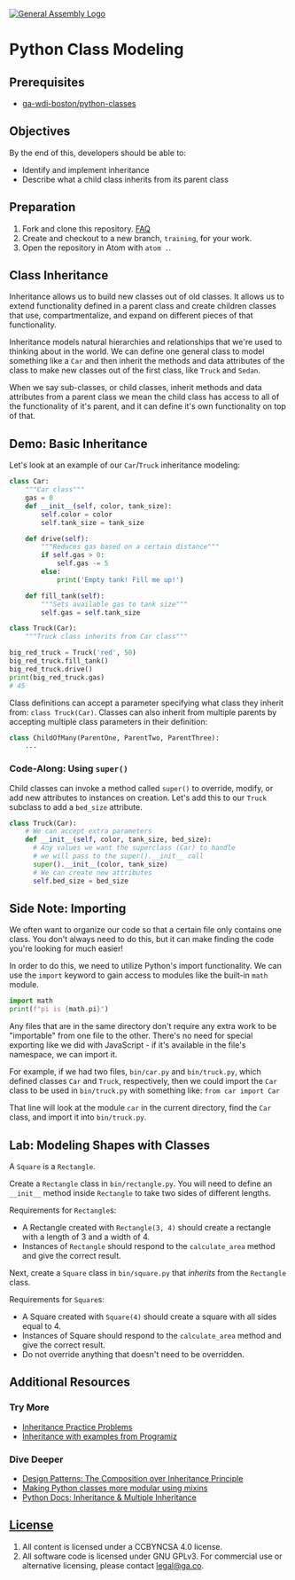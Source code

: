 [![General Assembly Logo](https://camo.githubusercontent.com/1a91b05b8f4d44b5bbfb83abac2b0996d8e26c92/687474703a2f2f692e696d6775722e636f6d2f6b6538555354712e706e67)](https://generalassemb.ly/education/web-development-immersive)

# Python Class Modeling

## Prerequisites

- [ga-wdi-boston/python-classes](https://git.generalassemb.ly/ga-wdi-boston/python-classes)

## Objectives

By the end of this, developers should be able to:

- Identify and implement inheritance
- Describe what a child class inherits from its parent class

## Preparation

1. Fork and clone this repository.
 [FAQ](https://git.generalassemb.ly/ga-wdi-boston/meta/wiki/ForkAndClone)
1. Create and checkout to a new branch, `training`, for your work.
1. Open the repository in Atom with `atom .`.

## Class Inheritance

Inheritance allows us to build new classes out of old classes. It allows us to
extend functionality defined in a parent class and create children classes that
use, compartmentalize, and expand on different pieces of that functionality.

Inheritance models natural hierarchies and relationships that we're used to
thinking about in the world. We can define one general class to model something
like a `Car` and then inherit the methods and data attributes of the class to make
new classes out of the first class, like `Truck` and `Sedan`.

When we say sub-classes, or child classes, inherit methods and data attributes from
a parent class we mean the child class has access to all of the functionality
of it's parent, and it can define it's own functionality on top of that.

## Demo: Basic Inheritance

Let's look at an example of our `Car`/`Truck` inheritance modeling:

```py
class Car:
    """Car class"""
    gas = 0
    def __init__(self, color, tank_size):
        self.color = color
        self.tank_size = tank_size

    def drive(self):
        """Reduces gas based on a certain distance"""
        if self.gas > 0:
            self.gas -= 5
        else:
            print('Empty tank! Fill me up!')

    def fill_tank(self):
        """Sets available gas to tank size"""
        self.gas = self.tank_size

class Truck(Car):
    """Truck class inherits from Car class"""

big_red_truck = Truck('red', 50)
big_red_truck.fill_tank()
big_red_truck.drive()
print(big_red_truck.gas)
# 45
```

Class definitions can accept a parameter specifying what class they inherit
from: `class Truck(Car)`. Classes can also inherit from multiple parents by
accepting multiple class parameters in their definition:

```py
class ChildOfMany(ParentOne, ParentTwo, ParentThree):
    ...
```

### Code-Along: Using `super()`

Child classes can invoke a method called `super()` to override, modify, or add
new attributes to instances on creation. Let's add this to our `Truck`
subclass to add a `bed_size` attribute.

```py
class Truck(Car):
    # We can accept extra parameters
    def __init__(self, color, tank_size, bed_size):
      # Any values we want the superclass (Car) to handle
      # we will pass to the super().__init__ call
      super().__init__(color, tank_size)
      # We can create new attributes
      self.bed_size = bed_size
```

## Side Note: Importing

We often want to organize our code so that a certain file only contains one
class. You don't always need to do this, but it can make finding the code
you're looking for much easier!

In order to do this, we need to utilize Python's import functionality. We can
use the `import` keyword to gain access to modules like the built-in `math`
module.

```py
import math
print(f"pi is {math.pi}")
```

Any files that are in the same directory don't require any extra work to be
"importable" from one file to the other. There's no need for special exporting
like we did with JavaScript - if it's available in the file's namespace, we can
import it.

For example, if we had two files, `bin/car.py` and `bin/truck.py`, which defined
classes `Car` and `Truck`, respectively, then we could import the `Car` class
to be used in `bin/truck.py` with something like: `from car import Car`

That line will look at the module `car` in the current directory, find the
`Car` class, and import it into `bin/truck.py`.

## Lab: Modeling Shapes with Classes

A `Square` is a `Rectangle`.

Create a `Rectangle` class in `bin/rectangle.py`. You will need to define an `__init__`
method inside `Rectangle` to take two sides of different lengths.

Requirements for `Rectangle`s:

- A Rectangle created with `Rectangle(3, 4)` should create a rectangle with a length of 3 and a width of 4.
- Instances of `Rectangle` should respond to the `calculate_area` method and
  give the correct result.

Next, create a `Square` class in `bin/square.py` that *inherits* from the
`Rectangle` class.

Requirements for `Square`s:

- A Square created with `Square(4)` should create a square with all sides equal to 4.
- Instances of Square should respond to the `calculate_area` method and give
  the correct result.
- Do not override anything that doesn't need to be overridden.

## Additional Resources

### Try More

- [Inheritance Practice Problems](https://www.codecademy.com/courses/learn-python-3/lessons/inheritance-and-polymorphism/exercises/inheritance)
- [Inheritance with examples from Programiz](https://www.programiz.com/python-programming/inheritance)

### Dive Deeper

- [Design Patterns: The Composition over Inheritance Principle](https://python-patterns.guide/gang-of-four/composition-over-inheritance/#:~:text=In%20Python%20as%20in%20other,of%20Object%20Based%20programming%20instead.&text=Favor%20object%20composition%20over%20class%20inheritance.)
- [Making Python classes more modular using mixins](https://www.residentmar.io/2019/07/07/python-mixins.html)
- [Python Docs: Inheritance & Multiple Inheritance](https://docs.python.org/3/tutorial/classes.html#inheritance)

## [License](LICENSE.md)

1. All content is licensed under a CC­BY­NC­SA 4.0 license.
1. All software code is licensed under GNU GPLv3. For commercial use or
    alternative licensing, please contact legal@ga.co.
